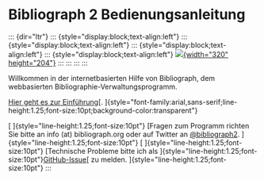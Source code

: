 Bibliograph 2 Bedienungsanleitung
=================================
::: {dir="ltr"}
::: {style="display:block;text-align:left"}
::: {style="display:block;text-align:left"}
::: {style="display:block;text-align:left"}
::: {style="display:block;text-align:left"}
[![](_/rsrc/1406817332693/home/Auswahl_014.png%3Fheight=204&width=320){width="320" height="204"}](home/Auswahl_014.png%3Fattredirects=0)
:::
:::
:::
:::

Willkommen in der internetbasierten Hilfe von Bibliograph, dem webbasierten Bibliographie-Verwaltungsprogramm.

[Hier geht es zur Einführung](home/introduction.html)[. ]{style="font-family:arial,sans-serif;line-height:1.25;font-size:10pt;background-color:transparent"}

[
]{style="line-height:1.25;font-size:10pt"}
[Fragen zum Programm richten Sie bitte an info (at) bibliograph.org oder auf Twitter an [@bibliograph2](https://twitter.com/bibliograph2). ]{style="line-height:1.25;font-size:10pt"}
[
]{style="line-height:1.25;font-size:10pt"}
[Technische Probleme bitte ich als ]{style="line-height:1.25;font-size:10pt"}[GitHub-Issue](https://github.com/cboulanger/bibliograph/issues/new)[ zu melden. ]{style="line-height:1.25;font-size:10pt"}
:::
